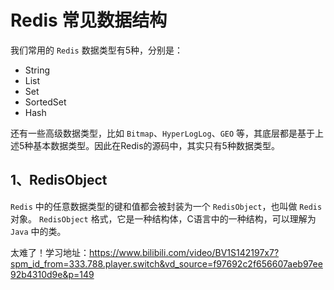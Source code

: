 # Redis 常见数据结构
我们常用的 `Redis` 数据类型有5种，分别是：
- String
- List
- Set
- SortedSet
- Hash

还有一些高级数据类型，比如 `Bitmap`、`HyperLogLog`、`GEO` 等，其底层都是基于上述5种基本数据类型。因此在Redis的源码中，其实只有5种数据类型。

## 1、RedisObject
`Redis` 中的任意数据类型的键和值都会被封装为一个 `RedisObject`，也叫做 `Redis` 对象。
`RedisObject` 格式，它是一种结构体，C语言中的一种结构，可以理解为 `Java` 中的类。



太难了！学习地址：<https://www.bilibili.com/video/BV1S142197x7?spm_id_from=333.788.player.switch&vd_source=f97692c2f656607aeb97ee92b4310d9e&p=149>

